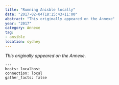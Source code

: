 ```yaml
---
title: "Running Anisble locally"
date: "2017-02-04T18:15:43+11:00"
abstract: "This originally appeared on the Annexe"
year: "2017"
category: Annexe
tag:
- ansible
location: sydney
---
```

*This originally appeared on the Annexe.*

    ---
    hosts: localhost
    connection: local
    gather_facts: false

